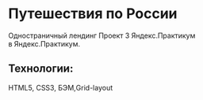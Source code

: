 # Путешествия по России

Одностраничный лендинг Проект 3 Яндекс.Практикум  
 в Яндекс.Практикум.

## Технологии:

HTML5, CSS3, БЭМ,Grid-layout
